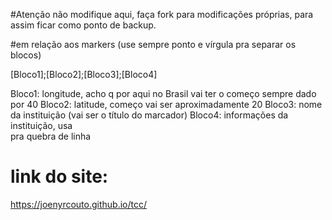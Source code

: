 #Atenção
não modifique aqui, faça fork para modificações próprias, para assim ficar como ponto de backup.

#em relação aos markers (use sempre ponto e vírgula pra separar os blocos)

[Bloco1];[Bloco2];[Bloco3];[Bloco4]

Bloco1: longitude, acho q por aqui no Brasil vai ter o começo sempre dado por 40
Bloco2: latitude, começo vai ser aproximadamente 20
Bloco3: nome da instituição (vai ser o título do marcador)
Bloco4: informações da instituição, usa <br> pra quebra de linha

# link do site:
https://joenyrcouto.github.io/tcc/
